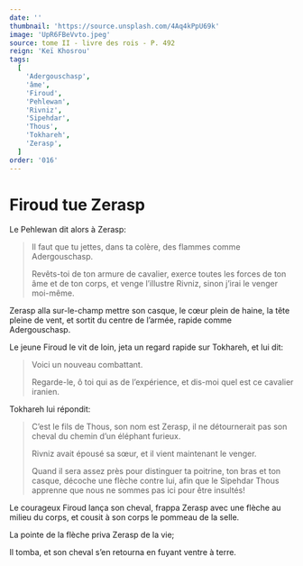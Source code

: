 ```yaml
---
date: ''
thumbnail: 'https://source.unsplash.com/4Aq4kPpU69k'
image: 'UpR6FBeVvto.jpeg'
source: tome II - livre des rois - P. 492
reign: 'Keï Khosrou'
tags:
  [
    'Adergouschasp',
    'âme',
    'Firoud',
    'Pehlewan',
    'Rivniz',
    'Sipehdar',
    'Thous',
    'Tokhareh',
    'Zerasp',
  ]
order: '016'
---
```


# Firoud tue Zerasp

Le Pehlewan dit alors à Zerasp:

> Il faut que tu jettes, dans ta colère, des flammes comme Adergouschasp.
>
> Revêts-toi de ton armure de cavalier, exerce toutes les forces de ton âme et de ton corps, et venge l’illustre Rivniz, sinon j’irai le venger moi-même.

Zerasp alla sur-le-champ mettre son casque, le cœur plein de haine, la tête pleine de vent, et sortit du centre de l’armée, rapide comme Adergouschasp.

Le jeune Firoud le vit de loin, jeta un regard rapide sur Tokhareh, et lui dit:

> Voici un nouveau combattant.
>
> Regarde-le, ô toi qui as de l’expérience, et dis-moi quel est ce cavalier iranien.

Tokhareh lui répondit:

> C’est le fils de Thous, son nom est Zerasp, il ne détournerait pas son cheval du chemin d’un éléphant furieux.
>
> Rivniz avait épousé sa sœur, et il vient maintenant le venger.
>
> Quand il sera assez près pour distinguer ta poitrine, ton bras et ton casque, décoche une flèche contre lui, afin que le Sipehdar Thous apprenne que nous ne sommes pas ici pour être insultés!

Le courageux Firoud lança son cheval, frappa Zerasp avec une flèche au milieu du corps, et cousit à son corps le pommeau de la selle.

La pointe de la flèche priva Zerasp de la vie;

Il tomba, et son cheval s’en retourna en fuyant ventre à terre.
